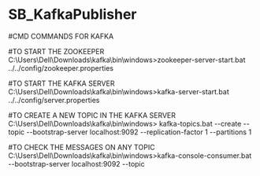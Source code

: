# SB_KafkaPublisher

#CMD COMMANDS FOR KAFKA 

#TO START THE ZOOKEEPER
C:\Users\Dell\Downloads\kafka\bin\windows>zookeeper-server-start.bat ../../config/zookeeper.properties


#TO START THE KAFKA SERVER
C:\Users\Dell\Downloads\kafka\bin\windows>kafka-server-start.bat ../../config/server.properties


#TO CREATE A NEW TOPIC IN THE KAFKA SERVER
C:\Users\Dell\Downloads\kafka\bin\windows> kafka-topics.bat --create --topic <TOPICNAME> --bootstrap-server localhost:9092 --replication-factor 1 --partitions 1


#TO CHECK THE MESSAGES ON ANY TOPIC 
C:\Users\Dell\Downloads\kafka\bin\windows>kafka-console-consumer.bat --bootstrap-server localhost:9092 --topic <TOPICNAME>
